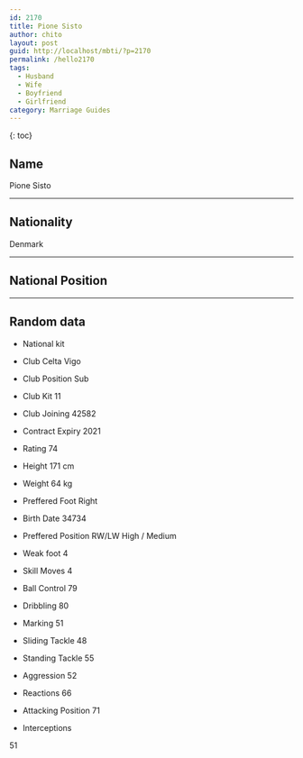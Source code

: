 ```yaml
---
id: 2170
title: Pione Sisto
author: chito
layout: post
guid: http://localhost/mbti/?p=2170
permalink: /hello2170
tags:
  - Husband
  - Wife
  - Boyfriend
  - Girlfriend
category: Marriage Guides
---
```



{: toc}


## Name  
Pione Sisto 

* * *

## Nationality  
Denmark 

* * *

## National Position 

* * *

## Random data 

  * National kit 
  * Club 
Celta Vigo 

  * Club Position 
Sub 

  * Club Kit 
11 

  * Club Joining 
42582 

  * Contract Expiry 
2021 

  * Rating 
74 

  * Height 
171 cm 

  * Weight 
64 kg 

  * Preffered Foot 
Right 

  * Birth Date 
34734 

  * Preffered Position 
RW/LW High / Medium 

  * Weak foot 
4 

  * Skill Moves 
4 

  * Ball Control 
79 

  * Dribbling 
80 

  * Marking 
51 

  * Sliding Tackle 
48 

  * Standing Tackle 
55 

  * Aggression 
52 

  * Reactions 
66 

  * Attacking Position 
71 

  * Interceptions 

51</ul>
